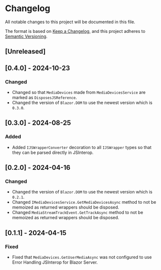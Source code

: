 # Changelog
All notable changes to this project will be documented in this file.

The format is based on [Keep a Changelog](https://keepachangelog.com/en/1.0.0/),
and this project adheres to [Semantic Versioning](https://semver.org/spec/v2.0.0.html).

## [Unreleased]

## [0.4.0] - 2024-10-23
### Changed
- Changed so that `MediaDevices` made from `MediaDevicesService` are marked as `DisposesJSReference`.
- Changed the version of `Blazor.DOM` to use the newest version which is `0.3.0`.

## [0.3.0] - 2024-08-25
### Added
- Added `IJSWrapperConverter` decoration to all `IJSWrapper` types so that they can be parsed directly in JSInterop.

## [0.2.0] - 2024-04-16
### Changed
- Changed the version of `Blazor.DOM` to use the newest version which is `0.2.1`.
- Changed `IMediaDevicesService.GetMediaDevicesAsync` method to not be memoized as returned wrappers should be disposed.
- Changed `MediaStreamTrackEvent.GetTrackAsync` method to not be memoized as returned wrappers should be disposed.

## [0.1.1] - 2024-04-15
### Fixed
- Fixed that `MediaDevices.GetUserMediaAsync` was not configured to use Error Handling JSInterop for Blazor Server.